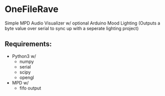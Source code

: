# OneFileRave
Simple MPD Audio Visualizer w/ optional Arduino Mood Lighting
(Outputs a byte value over serial to sync up with a seperate lighting project)



## Requirements:
* Python3 w/ 
  * numpy
  * serial
  * scipy
  * opengl
* MPD w/
  * fifo output

